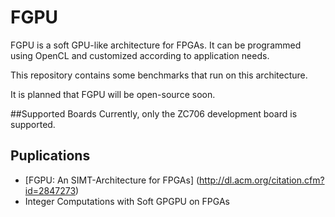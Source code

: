 # FGPU
FGPU is a soft GPU-like architecture for FPGAs. It can be programmed using OpenCL and customized according to application needs.

This repository contains some benchmarks that run on this architecture.

It is planned that FGPU will be open-source soon.

##Supported Boards
Currently, only the ZC706 development board is supported.

## Puplications

 * [FGPU: An SIMT-Architecture for FPGAs] (http://dl.acm.org/citation.cfm?id=2847273)
 * Integer Computations with Soft GPGPU on FPGAs

